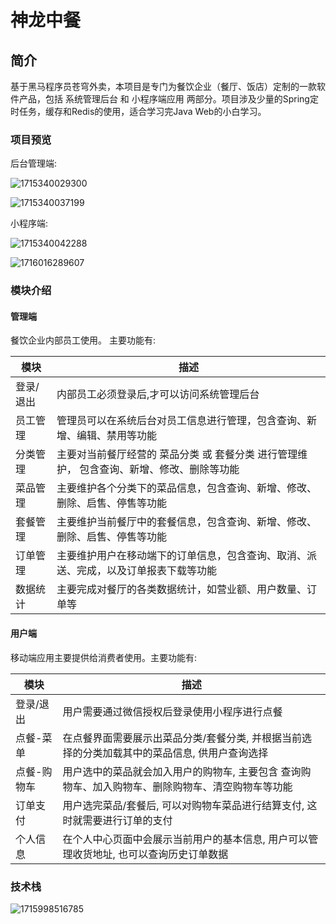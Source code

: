 # 神龙中餐

## 简介

基于黑马程序员苍穹外卖，本项目是专门为餐饮企业（餐厅、饭店）定制的一款软件产品，包括 系统管理后台 和 小程序端应用 两部分。项目涉及少量的Spring定时任务，缓存和Redis的使用，适合学习完Java Web的小白学习。

### 项目预览

后台管理端:

![1715340029300](image/README/1715340029300.png)

![1715340037199](image/README/1715340037199.png)

小程序端:

![1715340042288](image/README/1715340042288.png)

![1716016289607](image/README/1716016289607.png)

### 模块介绍

#### **管理端**

餐饮企业内部员工使用。 主要功能有:

| 模块      | 描述                                                                                      |
| --------- | ----------------------------------------------------------------------------------------- |
| 登录/退出 | 内部员工必须登录后,才可以访问系统管理后台                                                 |
| 员工管理  | 管理员可以在系统后台对员工信息进行管理，包含查询、新增、编辑、禁用等功能                  |
| 分类管理  | 主要对当前餐厅经营的 菜品分类 或 套餐分类 进行管理维护， 包含查询、新增、修改、删除等功能 |
| 菜品管理  | 主要维护各个分类下的菜品信息，包含查询、新增、修改、删除、启售、停售等功能                |
| 套餐管理  | 主要维护当前餐厅中的套餐信息，包含查询、新增、修改、删除、启售、停售等功能                |
| 订单管理  | 主要维护用户在移动端下的订单信息，包含查询、取消、派送、完成，以及订单报表下载等功能      |
| 数据统计  | 主要完成对餐厅的各类数据统计，如营业额、用户数量、订单等                                  |

#### **用户端**

移动端应用主要提供给消费者使用。主要功能有:

| 模块        | 描述                                                                                              |
| ----------- | ------------------------------------------------------------------------------------------------- |
| 登录/退出   | 用户需要通过微信授权后登录使用小程序进行点餐                                                      |
| 点餐-菜单   | 在点餐界面需要展示出菜品分类/套餐分类, 并根据当前选择的分类加载其中的菜品信息, 供用户查询选择     |
| 点餐-购物车 | 用户选中的菜品就会加入用户的购物车, 主要包含 查询购物车、加入购物车、删除购物车、清空购物车等功能 |
| 订单支付    | 用户选完菜品/套餐后, 可以对购物车菜品进行结算支付, 这时就需要进行订单的支付                       |
| 个人信息    | 在个人中心页面中会展示当前用户的基本信息, 用户可以管理收货地址, 也可以查询历史订单数据            |

### 技术栈

![1715998516785](image/README/1715998516785.png)
